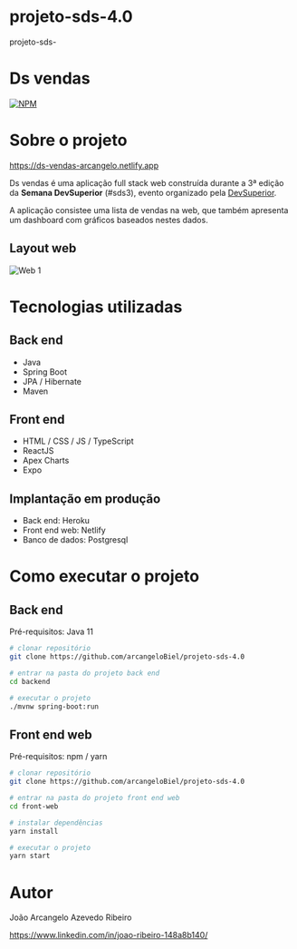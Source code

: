 # projeto-sds-4.0
projeto-sds-

# Ds vendas
[![NPM](https://img.shields.io/npm/l/react)](https://github.com/neliocursos/exemplo-readme/blob/main/LICENSE) 

# Sobre o projeto

https://ds-vendas-arcangelo.netlify.app

Ds vendas é uma aplicação full stack web construída durante a 3ª edição da **Semana DevSuperior** (#sds3), evento organizado pela [DevSuperior](https://devsuperior.com "Site da DevSuperior").

A aplicação consistee uma lista de vendas na web, que também apresenta um dashboard com gráficos baseados nestes dados.


## Layout web
![Web 1](https://user-images.githubusercontent.com/37083709/133946042-a9613958-4274-44cc-a11b-879d69449a8a.png)


# Tecnologias utilizadas
## Back end
- Java
- Spring Boot
- JPA / Hibernate
- Maven
## Front end
- HTML / CSS / JS / TypeScript
- ReactJS
- Apex Charts
- Expo
## Implantação em produção
- Back end: Heroku
- Front end web: Netlify
- Banco de dados: Postgresql

# Como executar o projeto

## Back end
Pré-requisitos: Java 11

```bash
# clonar repositório
git clone https://github.com/arcangeloBiel/projeto-sds-4.0

# entrar na pasta do projeto back end
cd backend

# executar o projeto
./mvnw spring-boot:run
```

## Front end web
Pré-requisitos: npm / yarn

```bash
# clonar repositório
git clone https://github.com/arcangeloBiel/projeto-sds-4.0

# entrar na pasta do projeto front end web
cd front-web

# instalar dependências
yarn install

# executar o projeto
yarn start
```

# Autor

João Arcangelo Azevedo Ribeiro

https://www.linkedin.com/in/joao-ribeiro-148a8b140/


